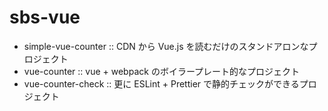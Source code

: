 sbs-vue
==

- simple-vue-counter :: CDN から Vue.js を読むだけのスタンドアロンなプロジェクト
- vue-counter :: vue + webpack のボイラープレート的なプロジェクト
- vue-counter-check :: 更に ESLint + Prettier で静的チェックができるプロジェクト
